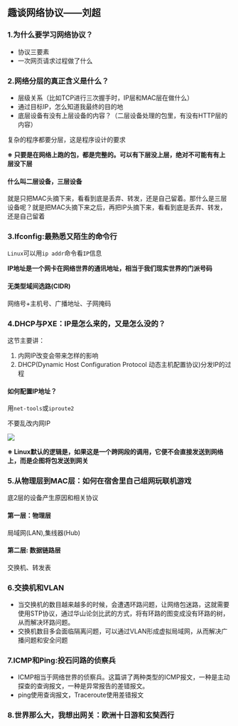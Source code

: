## 趣谈网络协议——刘超

### 1.为什么要学习网络协议？

- 协议三要素
- 一次网页请求过程做了什么

### 2.网络分层的真正含义是什么？

- 层级关系（比如TCP进行三次握手时，IP层和MAC层在做什么）
- 通过目标IP，怎么知道我最终的目的地
- 底层设备有没有上层设备的内容？（二层设备处理的包里，有没有HTTP层的内容）

复杂的程序都要分层，这是程序设计的要求

**※ 只要是在网络上跑的包，都是完整的。可以有下层没上层，绝对不可能有有上层没下层**

#### 什么叫二层设备，三层设备

就是只把MAC头摘下来，看看到底是丢弃、转发，还是自己留着。那什么是三层设备呢？就是把MAC头摘下来之后，再把IP头摘下来，看看到底是丢弃、转发，还是自己留着

### 3.Ifconfig:最熟悉又陌生的命令行

`Linux`可以用`ip addr`命令看`IP`信息

**IP地址是一个网卡在网络世界的通讯地址，相当于我们现实世界的门派号码**

#### 无类型域间选路(CIDR)

网络号+主机号、广播地址、子网掩码

### 4.DHCP与PXE：IP是怎么来的，又是怎么没的？

这节主要讲：

1. 内网IP改变会带来怎样的影响
2. DHCP(Dynamic Host Configuration Protocol 动态主机配置协议)分发IP的过程

#### 如何配置IP地址？

用`net-tools`或`iproute2`

不要乱改内网IP

![](https://kongjhong-image.oss-cn-beijing.aliyuncs.com/img/20190511224428.png)

**※ Linux默认的逻辑是，如果这是一个跨网段的调用，它便不会直接发送到网络上，而是企图将包发送到网关**

### 5.从物理层到MAC层：如何在宿舍里自己组网玩联机游戏

底2层的设备产生原因和相关协议

#### 第一层：物理层

局域网(LAN),集线器(Hub)

#### 第二层: 数据链路层

交换机、转发表



### 6.交换机和VLAN

- 当交换机的数目越来越多的时候，会遭遇环路问题，让网络包迷路，这就需要使用STP协议，通过华山论剑比武的方式，将有环路的图变成没有环路的树，从而解决环路问题。
- 交换机数目多会面临隔离问题，可以通过VLAN形成虚拟局域网，从而解决广播问题和安全问题



### 7.ICMP和Ping:投石问路的侦察兵

- ICMP相当于网络世界的侦察兵。这篇讲了两种类型的ICMP报文，一种是主动探查的查询报文，一种是异常报告的差错报文。
- ping使用查询报文，Traceroute使用差错报文



### 8.世界那么大，我想出网关：欧洲十日游和玄奘西行

